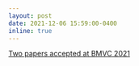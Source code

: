 ```yaml
---
layout: post
date: 2021-12-06 15:59:00-0400
inline: true
---
```


<a href="https://av.dfki.de/2021/12/2-papers-accepted-at-bmvc-2021-conference/"> Two papers accepted at BMVC 2021 </a>
